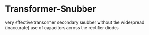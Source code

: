 # Transformer-Snubber
very effective transormer secondary snubber without the widespread (inaccurate) use of capacitors across the rectifier diodes
